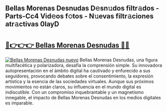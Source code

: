 ## Bellas Morenas Desnudas D𝚎sn𝚞dos filtr𝚊dos - Parts-Cc4 Vid𝚎os f𝚘tos - N𝚞evas filtr𝚊ciones atr𝚊ctivas 0layD

# <h2><a href="http://mb6ujb.tromn.icu/?c=Bellas+Morenas+Desnudas">🔗👉👉👉 Bellas Morenas Desnudas 🔗🔗</a></h2>

[![Bellas Morenas Desnudas nuevo](https://i.imgur.com/pEAQMta.gif)](http://mb6ujb.tromn.icu/?c=Bellas+Morenas+Desnudas)
Bellas Morenas Desnudas, una figura multifacética y polarizadora, desafía la comprensión simple. Su innovadora autopresentación en el ámbito digital ha cautivado y enfurecido a sus seguidores, provocando debates sobre el consentimiento, la expresión artística y la esencia de las sociedades virtuales. Aunque sus próximos movimientos no están claros, su influencia en el mundo digital es indiscutible. Con un compromiso inquebrantable y un magnetismo innegable, el impacto de Bellas Morenas Desnudas en los medios digitales es imparable.
